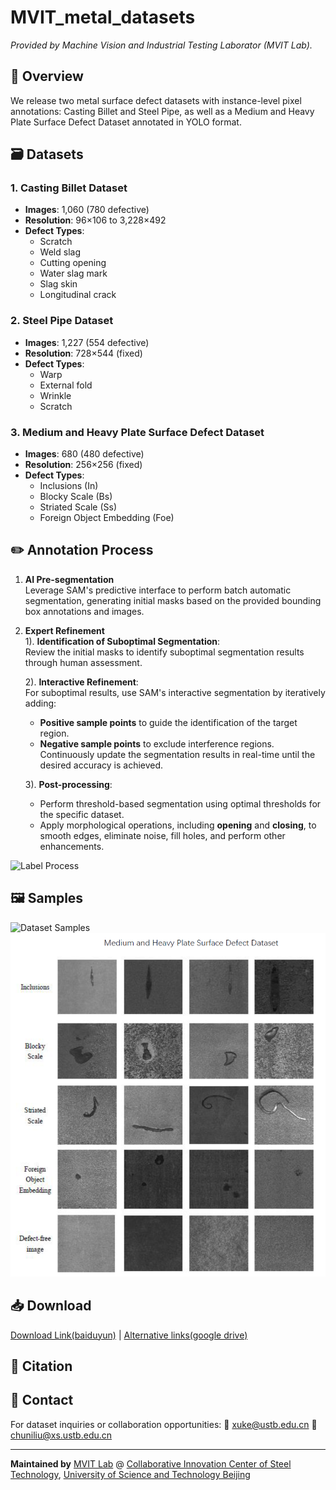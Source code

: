 # MVIT_metal_datasets
*Provided by Machine Vision and Industrial Testing Laborator (MVIT Lab).*

## 📌 Overview
We release two metal surface defect datasets with instance-level pixel annotations: Casting Billet and Steel Pipe, as well as a Medium and Heavy Plate Surface Defect Dataset annotated in YOLO format.

## 🗃️ Datasets
### 1. Casting Billet Dataset
- **Images**: 1,060 (780 defective)
- **Resolution**: 96×106 to 3,228×492
- **Defect Types**:
  - Scratch
  - Weld slag 
  - Cutting opening
  - Water slag mark
  - Slag skin
  - Longitudinal crack

### 2. Steel Pipe Dataset
- **Images**: 1,227 (554 defective) 
- **Resolution**: 728×544 (fixed)
- **Defect Types**:
  - Warp
  - External fold
  - Wrinkle 
  - Scratch

### 3. Medium and Heavy Plate Surface Defect Dataset
- **Images**: 680 (480 defective) 
- **Resolution**: 256×256 (fixed)
- **Defect Types**:
  - Inclusions (In)
  - Blocky Scale (Bs)
  - Striated Scale (Ss)
  - Foreign Object Embedding (Foe)

## ✏️ Annotation Process

1. **AI Pre-segmentation**  
   Leverage SAM's predictive interface to perform batch automatic segmentation, generating initial masks based on the provided bounding box annotations and images.

2. **Expert Refinement**  
   1). **Identification of Suboptimal Segmentation**:  
      Review the initial masks to identify suboptimal segmentation results through human assessment.

   2). **Interactive Refinement**:  
      For suboptimal results, use SAM's interactive segmentation by iteratively adding:  
      - **Positive sample points** to guide the identification of the target region.  
      - **Negative sample points** to exclude interference regions.  
      Continuously update the segmentation results in real-time until the desired accuracy is achieved.

   3). **Post-processing**:  
      - Perform threshold-based segmentation using optimal thresholds for the specific dataset.  
      - Apply morphological operations, including **opening** and **closing**, to smooth edges, eliminate noise, fill holes, and perform other enhancements.

![Label Process](samples/label_process.png)

## 🖼️ Samples
![Dataset Samples](samples/datasets.png)
![Dataset Samples](samples/MHPSDS.png)

## 📥 Download
[Download Link(baiduyun)](https://pan.baidu.com/s/1uYLvkAdRHw3TKjiJIHuO1A?pwd=uk4f) | [Alternative links(google drive)](https://drive.google.com/drive/folders/1f9UpmgPlYF2i7s83XP09sc_k7PIT1bNM?usp=sharing)

## 📜 Citation

## 📧 Contact
For dataset inquiries or collaboration opportunities:  📧 [xuke@ustb.edu.cn](mailto:xuke@ustb.edu.cn) 📧 [chuniliu@xs.ustb.edu.cn](mailto:chuniliu@xs.ustb.edu.cn)

---

**Maintained by** [MVIT Lab](https://cicst.ustb.edu.cn/rcpy/yjsds/bssds1/2d415f8ca1f54cc6abafe9b7c10ba665.htm) @ [Collaborative Innovation Center of Steel Technology](https://cicst.ustb.edu.cn/), [University of Science and Technology Beijing](https://www.ustb.edu.cn)
